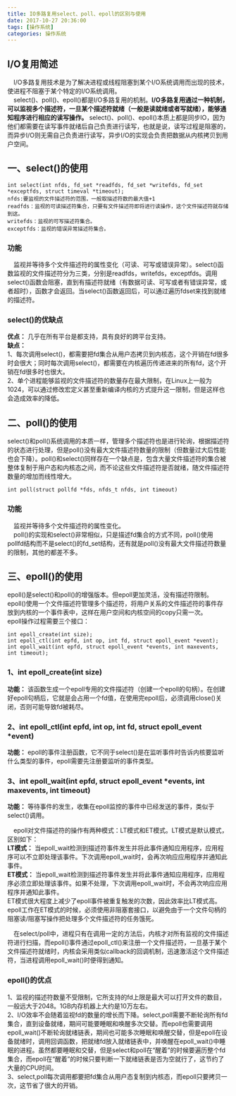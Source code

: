 ```yaml
---
title: IO多路复用select、poll、epoll的区别与使用 
date: 2017-10-27 20:36:00  
tags: [操作系统]    
categories: 操作系统
---
```

## I/O复用简述
&emsp;I/O多路复用技术是为了解决进程或线程阻塞到某个I/O系统调用而出现的技术，使进程不阻塞于某个特定的I/O系统调用。  
&emsp;select()、poll()、epoll()都是I/O多路复用的机制。**I/O多路复用通过一种机制，可以监视多个描述符，一旦某个描述符就绪（一般是读就绪或者写就绪），能够通知程序进行相应的读写操作。** select()、poll()、epoll()本质上都是同步IO，因为他们都需要在读写事件就绪后自己负责进行读写，也就是说，读写过程是阻塞的，而异步I/O则无需自己负责进行读写，异步I/O的实现会负责把数据从内核拷贝到用户空间。  

## 一、select()的使用
```
int select(int nfds, fd_set *readfds, fd_set *writefds, fd_set *exceptfds, struct timeval *timeout);
nfds:要监视的文件描述符的范围，一般取描述符数的最大值+1
readfds：监视的可读描述符集合，只要有文件描述符即将进行读操作，这个文件描述符就存储到这。
writefds：监视的可写描述符集合。
exceptfds：监视的错误异常描述符集合。
```
### 功能
&emsp;监视并等待多个文件描述符的属性变化（可读、可写或错误异常）。select()函数监视的文件描述符分为三类，分别是readfds，writefds，exceptfds。调用select()函数会阻塞，直到有描述符就绪（有数据可读、可写或者有错误异常，或者超时），函数才会返回。当select()函数返回后，可以通过遍历fdset来找到就绪的描述符。
### select()的优缺点
**优点：** 几乎在所有平台是都支持，具有良好的跨平台支持。  
**缺点：**  
1、每次调用select()，都需要把fd集合从用户态拷贝到内核态，这个开销在fd很多时会很大；同时每次调用select()，都需要在内核遍历传递进来的所有fd，这个开销在fd很多时也很大。  
2、单个进程能够监视的文件描述符的数量存在最大限制，在Linux上一般为1024，可以通过修改宏定义甚至重新编译内核的方式提升这一限制，但是这样也会造成效率的降低。  

## 二、poll()的使用
select()和poll()系统调用的本质一样，管理多个描述符也是进行轮询，根据描述符的状态进行处理，但是poll()没有最大文件描述符数量的限制（但数量过大后性能也会下降）。poll()和select()同样存在一个缺点是，包含大量文件描述符的集合被整体复制于用户态和内核态之间，而不论这些文件描述符是否就绪，随文件描述符数量的增加而线性增大。  
```
int poll(struct pollfd *fds, nfds_t nfds, int timeout)
```
### 功能
&emsp;监视并等待多个文件描述符的属性变化。  
&emsp;poll()的实现和select()非常相似，只是描述fd集合的方式不同，poll()使用pollfd结构而不是select()的fd_set结构，还有就是poll()没有最大文件描述符数量的限制，其他的都差不多。  

## 三、epoll()的使用
epoll()是select()和poll()的增强版本。但epoll更加灵活，没有描述符限制。epoll()使用一个文件描述符管理多个描述符，将用户关系的文件描述符的事件存放到内核的一个事件表中，这样在用户空间和内核空间的copy只需一次。  
epoll操作过程需要三个接口：
```
int epoll_create(int size);
int epoll_ctl(int epfd, int op, int fd, struct epoll_event *event);
int epoll_wait(int epfd, struct epoll_event *events, int maxevents, int timeout);
```
### 1、int epoll_create(int size)
**功能：** 该函数生成一个epoll专用的文件描述符（创建一个epoll的句柄）。在创建好epoll句柄后，它就是会占用一个fd值，在使用完epoll后，必须调用close()关闭，否则可能导致fd被耗尽。  
### 2、int epoll_ctl(int epfd, int op, int fd, struct epoll_event *event)
**功能：** epoll的事件注册函数，它不同于select()是在监听事件时告诉内核要监听什么类型的事件，epoll需要先注册要监听的事件类型。  
### 3、int epoll_wait(int epfd, struct epoll_event *events, int maxevents, int timeout)
**功能：** 等待事件的发生，收集在epoll监控的事件中已经发送的事件，类似于select()调用。  

&emsp;epoll对文件描述符的操作有两种模式：LT模式和ET模式。LT模式是默认模式，区别如下：  
**LT模式：** 当epoll_wait检测到描述符事件发生并将此事件通知应用程序，应用程序可以不立即处理该事件。下次调用epoll_wait时，会再次响应应用程序并通知此事件。  
**ET模式：** 当epoll_wait检测到描述符事件发生并将此事件通知应用程序，应用程序必须立即处理该事件。如果不处理，下次调用epoll_wait时，不会再次响应应用程序并通知此事件。  
ET模式很大程度上减少了epoll事件被重复触发的次数，因此效率比LT模式高。epoll工作在ET模式的时候，必须使用非阻塞套接口，以避免由于一个文件句柄的阻塞读/阻塞写操作把处理多个文件描述符的任务饿死。  

&emsp;在select/poll中，进程只有在调用一定的方法后，内核才对所有监视的文件描述符进行扫描，而epoll()事件通过epoll_ctl()来注册一个文件描述符，一旦基于某个文件描述符就绪时，内核会采用类似callback的回调机制，迅速激活这个文件描述符，当进程调用epoll_wait()时便得到通知。  

### epoll()的优点
1、监视的描述符数量不受限制，它所支持的fd上限是最大可以打开文件的数目，一般远大于2048。1GB内存机器上大约是10万左右。  
2、I/O效率不会随着监视fd的数量的增长而下降。select,poll需要不断轮询所有fd集合，直到设备就绪，期间可能要睡眠和唤醒多次交替。而epoll也需要调用epoll_wait()不断轮询就绪链表，期间也可能多次睡眠和唤醒交替，但是epoll在设备就绪时，调用回调函数，把就绪fd放入就绪链表中，并唤醒在epoll_wait()中睡眠的进程。虽然都要睡眠和交替，但是select和poll在“醒着”的时候要遍历整个fd集合，而epoll在“醒着”的时候只要判断一下就绪链表是否为空就行了，这节约了大量的CPU时间。  
3、select,poll每次调用都要把fd集合从用户态复制到内核态，而epoll只要拷贝一次，这节省了很大的开销。  
